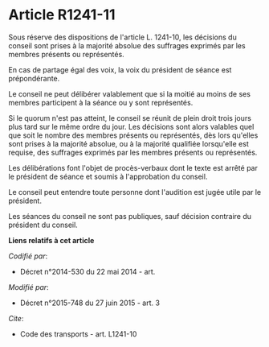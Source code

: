 # Article R1241-11

Sous réserve des dispositions de l'article L. 1241-10, les décisions du conseil sont prises à la majorité absolue des
suffrages exprimés par les  membres présents ou représentés. 

En cas de partage égal des voix, la voix du président de séance est prépondérante. 

Le conseil ne peut délibérer valablement que si la moitié au moins de ses membres participent à la séance ou y sont
représentés. 

Si le quorum n'est pas atteint, le conseil se réunit de plein droit trois jours plus tard sur le même ordre du jour. Les
décisions sont alors valables quel que soit le nombre des membres présents ou représentés, dès lors qu'elles sont prises à la
majorité absolue, ou à la majorité qualifiée lorsqu'elle est requise, des suffrages exprimés par les membres présents ou
représentés.

Les délibérations font l'objet de procès-verbaux dont le texte est arrêté par le président de séance et soumis à
l'approbation du conseil. 

Le conseil peut entendre toute personne dont l'audition est jugée utile par le président. 

Les séances du conseil ne sont pas publiques, sauf décision contraire du président du conseil.

**Liens relatifs à cet article**

_Codifié par_:

  - Décret n°2014-530 du 22 mai 2014 - art.

_Modifié par_:

  - Décret n°2015-748 du 27 juin 2015 - art. 3

_Cite_:

  - Code des transports - art. L1241-10
